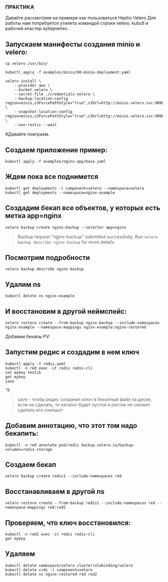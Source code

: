 ### ПРАКТИКА

Давайте рассмотрим на примере как пользоваться Heptio Velero
Для работы нам потребуется утилита командой строки velero, kubctl и рабочий кластер кубернетес.


## Запускаем манифесты создания minio и velero:

```
cp velero /usr/bin/

kubectl apply -f examples/minio/00-minio-deployment.yaml

velero install \
    --provider aws \
    --bucket velero \
    --secret-file ./credentials-velero \
    --backup-location-config region=minio,s3ForcePathStyle="true",s3Url=http://minio.velero.svc:9000 \
    --snapshot-location-config region=minio,s3ForcePathStyle="true",s3Url=http://minio.velero.svc:9000 \
    --use-restic --wait
```

#Давайте поиграем. 

## Создаем приложение пример:

```
kubectl apply -f examples/nginx-app/base.yaml
```

## Ждем пока все поднимется

```
kubectl get deployments -l component=velero --namespace=velero
kubectl get deployments --namespace=nginx-example
```

## Создадим бекап все объектов, у которых есть метка app=nginx

```
velero backup create nginx-backup --selector app=nginx
```

> Backup request "nginx-backup" submitted successfully.
> Run `velero backup describe nginx-backup` for more details.

## Посмотрим подробности
```
velero backup describe nginx-backup
```

## Удалим ns
```
kubectl delete ns nginx-example
```

## И восстановим в другой неймспейс:
```
velero restore create --from-backup nginx-backup --include-namespaces nginx-example --namespace-mappings nginx-example:nginx-restored
```

Добавим бекапы PV:

## Запустим редис и создадим в нем ключ

```
kubectl apply -f redis.yaml
kubectl -n red exec -it redis redis-cli
set mykey testik
get mykey
save

^D
```
> save - чтобы редис сохранил ключ в бекапный файл на диске, если не сделать, то каталог будет пустой и рестик не сможет сделать его снепшот

## Добавим аннотацию, что этот том надо бекапить:
```
kubectl -n red annotate pod/redis backup.velero.io/backup-volumes=redis-storage
```
## Создаем бекап
```
velero backup create redis1 --include-namespaces red
```

## Восстанавливаем в другой ns
```
velero restore create --from-backup redis1 --include-namespaces red --namespace-mappings red:red2
```

## Проверяем, что ключ восстановился:
```
kubectl -n red2 exec -it redis redis-cli
get mykey
```

## Удаляем
```
kubectl delete namespace/velero clusterrolebinding/velero
kubectl delete crds -l component=velero
kubectl delete ns nginx-restored red red2
```
